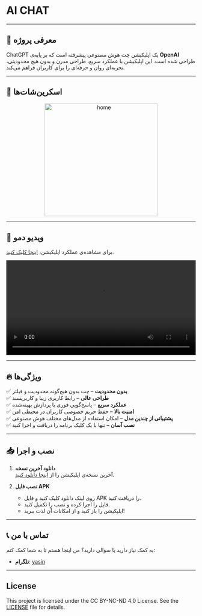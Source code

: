 # AI CHAT  

---  

## 🚀 معرفی پروژه  

ChatGPT یک اپلیکیشن چت هوش مصنوعی پیشرفته است که بر پایه‌ی **OpenAI** طراحی شده است. این اپلیکیشن با عملکرد سریع، طراحی مدرن و بدون هیچ محدودیتی، تجربه‌ای روان و حرفه‌ای را برای کاربران فراهم می‌کند.  

---  

## 📸 اسکرین‌شات‌ها
<p align="center">
  <img src="./screen1.png" alt="home" width="300" />  
  <p/>


---
## 🎥 ویدیو دمو  

برای مشاهده‌ی عملکرد اپلیکیشن، [اینجا کلیک کنید](https://raw.githubusercontent.com/yasinowo/Chatgpt/refs/heads/main/Screenrecorder-2025-02-06-17-56-02-665.mp4).  

<video src="Screenrecorder-2025-02-06-17-56-02-665.mp4" controls width="100%"></video>  

---  

## 🔥 ویژگی‌ها  

✅ **بدون محدودیت** – چت بدون هیچ‌گونه محدودیت و فیلتر  
✅ **طراحی عالی** – رابط کاربری زیبا و کاربرپسند  
✅ **عملکرد سریع** – پاسخ‌گویی فوری با پردازش بهینه‌شده  
✅ **امنیت بالا** – حفظ حریم خصوصی کاربران در محیطی امن  
✅ **پشتیبانی از چندین مدل** – امکان استفاده از مدل‌های مختلف هوش مصنوعی  
✅ **نصب آسان** – تنها با یک کلیک برنامه را دریافت و اجرا کنید  

---  

## 📥 نصب و اجرا  

1. **دانلود آخرین نسخه**  
   آخرین نسخه‌ی اپلیکیشن را از [اینجا دانلود کنید](https://raw.githubusercontent.com/yasinowo/Chatgpt/refs/heads/main/chatgpt2.apk).  

2. **نصب فایل APK**  

   - روی لینک دانلود کلیک کنید و فایل APK را دریافت کنید.  
   - فایل را اجرا کرده و نصب را تکمیل کنید.  
   - اپلیکیشن را باز کنید و از امکانات آن لذت ببرید!  

---  

## 📞 تماس با من  

به کمک نیاز دارید یا سوالی دارید؟ من اینجا هستم تا به شما کمک کنم:  

- **تلگرام**: [yasin](https://t.me/yasinid)  

---

## License

This project is licensed under the CC BY-NC-ND 4.0 License. See the [LICENSE](https://raw.githubusercontent.com/yasinowo/Chatgpt/refs/heads/main/LICENSE) file for details. 